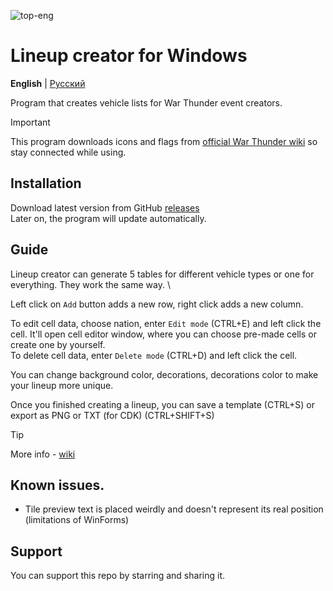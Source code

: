 
![top-eng](https://github.com/user-attachments/assets/e42d95bd-5f57-4ea3-a3bd-4f35aaea9fc1)

# Lineup creator for Windows

**English** | [Русский](README-ru.md)


Program that creates vehicle lists for War Thunder event creators. 

> [!IMPORTANT]
> This program downloads icons and flags from [official War Thunder wiki](https://wiki.warthunder.com/Main_Page) so stay connected while using.
>

## Installation

Download latest version from GitHub [releases](https://github.com/Gaz1zPr0g/wt-lineup-creator/releases) \
Later on, the program will update automatically.

## Guide
Lineup creator can generate 5 tables for different vehicle types or one for everything. They work the same way. \ 

Left click on `Add` button adds a new row, right click adds a new column.

To edit cell data, choose nation, enter `Edit mode` (CTRL+E) and left click the cell. It'll open cell editor window, where you can choose pre-made cells or create one by yourself. \
To delete cell data, enter `Delete mode` (CTRL+D) and left click the cell.

You can change background color, decorations, decorations color to make your lineup more unique.

Once you finished creating a lineup, you can save a template (CTRL+S) or export as PNG or TXT (for CDK) (CTRL+SHIFT+S)

> [!TIP]
> More info - [wiki](https://github.com/Gaz1zPr0g/wt-lineup-creator/wiki)


## Known issues.
- Tile preview text is placed weirdly and doesn't represent its real position (limitations of WinForms)

## Support
You can support this repo by starring and sharing it.

